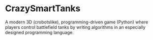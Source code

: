 # CrazySmartTanks
A modern 3D (crobots­like), programming-­driven game (Python) where players control battlefield tanks by writing algorithms in an especially designed programming language.
